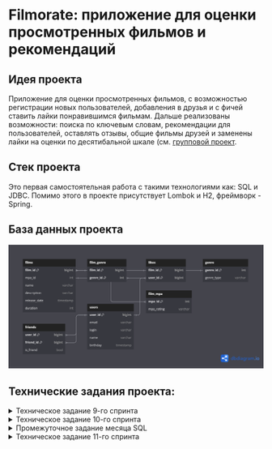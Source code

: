 # Filmorate: приложение для оценки просмотренных фильмов и рекомендаций

## Идея проекта
Приложение для оценки просмотренных фильмов, с возможностью регистрации новых пользователей, добавления в друзья и с фичей ставить лайки понравившимся фильмам. Дальше реализованы возможности: поиска по ключевым словам, рекомендации для пользователей, оставлять отзывы, общие фильмы друзей и заменены лайки на оценки по десятибальной шкале (см. [групповой проект](https://github.com/Elite-tea/java-filmorate).

## Стек проекта
Это первая самостоятельная работа с такими технологиями как: SQL и JDBC. Помимо этого в проекте присутствует Lombok и H2, фреймворк - Spring.

## База данных проекта
![](https://github.com/Chernosmaga/java-filmorate/blob/main/src/main/resources/filmorate_db.png)

## Технические задания проекта:
<details>
 <summary>Техническое задание 9-го спринта</summary>

Представьте, что после изучения сложной темы и успешного выполнения всех заданий вы решили отдохнуть и провести вечер за просмотром фильма. Вкусная еда уже готовится, любимый плед уютно свернулся на кресле — а вы всё ещё не выбрали, что же посмотреть!

Фильмов много — и с каждым годом становится всё больше. Чем их больше, тем больше разных оценок. Чем больше оценок, тем сложнее сделать выбор. Однако не время сдаваться! Вы напишете бэкенд для сервиса, который будет работать с фильмами и оценками пользователей, а также возвращать топ-5 фильмов, рекомендованных к просмотру. Теперь ни вам, ни вашим друзьям не придётся долго размышлять, что посмотреть вечером.

В этом спринте вы начнёте с малого, но очень важного: создадите каркас Spring Boot приложения `Filmorate` (от англ. film — «фильм» и rate — «оценивать»). В дальнейшем сервис будет обогащаться новым функционалом и с каждым спринтом становиться лучше благодаря вашим знаниям о Java. Скорее вперёд!
## Предварительная настройка проекта
В репозитории создайте ветку `controllers-films-users`. Разработку решения для первого спринта нужно вести в ней. Репозиторий при этом должен быть публичным.

Создайте заготовку проекта с помощью Spring Initializr. Некоторые параметры вы найдёте в этой таблице, остальные заполните самостоятельно.

### Параметр/Значение
 * Group (организация)/ru.yandex.practicum
 * Artifact (артефакт)/filmorate
 * Name (название проекта)/filmorate
 * Dependencies (зависимости)/Spring Web

Ура! Проект сгенерирован. Теперь можно шаг за шагом реализовать приложение.

## Модели данных

Создайте пакет `model`. Добавьте в него два класса — `Film` и `User`. Это классы — модели данных приложения.

У `model.Film` должны быть следующие свойства:
 * целочисленный идентификатор — `id`;
 * название — `name`;
 * описание — `description`;
 * дата релиза — `releaseDate`;
 * продолжительность фильма — `duration`.

Свойства `model.User`:
 * целочисленный идентификатор — `id`;
 * электронная почта — `email`;
 * логин пользователя — `login`;
 * имя для отображения — `name`;
 * дата рождения — `birthday`.

### Подсказка: про аннотацию @Data

Используйте аннотацию `@Data` библиотеки Lombok — с ней будет меньше работы по созданию сущностей.

## Хранение данных
Сейчас данные можно хранить в памяти приложения — так же, как вы поступили в случае с менеджером задач. Для этого используйте контроллер.

В следующих спринтах мы расскажем, как правильно хранить данные в долговременном хранилище, чтобы они не зависели от перезапуска приложения.

## REST-контроллеры

Создайте два класса-контроллера. `FilmController` будет обслуживать фильмы, а `UserController` — пользователей. Убедитесь, что созданные контроллеры соответствуют правилам REST.

Добавьте в классы-контроллеры эндпоинты с подходящим типом запроса для каждого из случаев.

Для `FilmController`:
 * добавление фильма;
 * обновление фильма;
 * получение всех фильмов.

Для `UserController`:
 * создание пользователя;
 * обновление пользователя;
 * получение списка всех пользователей.

Эндпоинты для создания и обновления данных должны также вернуть созданную или изменённую сущность.

### Подсказка: про аннотацию @RequestBody
Используйте аннотацию `@RequestBody`, чтобы создать объект из тела запроса на добавление или обновление сущности.

## Валидация

Для `Film`:
 * название не может быть пустым;
 * максимальная длина описания — 200 символов;
 * дата релиза — не раньше 28 декабря 1895 года;
 * продолжительность фильма должна быть положительной.

Для `User`:
 * электронная почта не может быть пустой и должна содержать символ @;
 * логин не может быть пустым и содержать пробелы;
 * имя для отображения может быть пустым — в таком случае будет использован логин;
 * дата рождения не может быть в будущем.

### Подсказка: как обработать ошибки

Для обработки ошибок валидации напишите новое исключение — например, `ValidationException`.

## Логирование

Добавьте логирование для операций, которые изменяют сущности — добавляют и обновляют их. Также логируйте причины ошибок — например, если валидация не пройдена. Это считается хорошей практикой.

### Подсказка: про логирование сообщений

Воспользуйтесь библиотекой `slf4j` для логирования и объявляйте логер для каждого класса — так будет сразу видно, где в коде выводится та или иная строка.

```
private final static Logger log = LoggerFactory.getLogger(Example.class);
```

Вы также можете применить аннотацию `@Slf4j` библиотеки Lombok, чтобы не создавать логер вручную.

## Тестирование

Добавьте тесты для валидации. Убедитесь, что она работает на граничных условиях.

### Подсказка: на что обратить внимание при тестировании
Проверьте, что валидация не пропускает пустые или неверно заполненные поля. Посмотрите, как контроллер реагирует на пустой запрос.

## Проверьте себя

Так как у вашего API пока нет интерфейса, вы будете взаимодействовать с ним через веб-клиент. Мы подготовили набор тестовых данных — Postman коллекцию.
С её помощью вы сможете протестировать ваше API: [postman.json](https://github.com/yandex-praktikum/java-filmorate/blob/controllers-films-users/postman/sprint.json)

## Дополнительное задание*

А теперь необязательное задание для самых смелых! Валидация, которую мы предлагаем реализовать в основном задании, — базовая.
Она не покрывает всех возможных ошибок. Например, всё ещё можно создать пользователя с такой электронной почтой: `это-неправильный?эмейл@`.

В Java есть инструменты для проверки корректности различных данных. С помощью аннотаций можно задать ограничения, которые будут проверяться автоматически.
Для этого добавьте в описание сборки проекта следующую зависимость.

```
<dependency>
    <groupId>org.springframework.boot</groupId>
    <artifactId>spring-boot-starter-validation</artifactId>
</dependency> 
```

Теперь вы можете применить аннотацию `@NotNull` к полю класса-модели для проверки на `null`, `@NotBlank` — для проверки на пустую строку, `@Email` — для проверки на соответствие формату электронного адреса.
Полный список доступных аннотаций можно найти в [документации](https://docs.jboss.org/hibernate/beanvalidation/spec/2.0/api/javax/validation/constraints/package-summary.html).

Чтобы Spring не только преобразовал тело запроса в соответствующий класс, но и проверил корректность переданных данных, вместе с аннотацией `@RequestBody` нужно использовать аннотацию `@Valid`.
```
public createUser(@Valid @RequestBody User user) 
```

</details>

<details>
<summary>Техническое задание 10-го спринта</summary>

Настало время улучшить `Filmorate`. Чтобы составлять рейтинг фильмов, нужны отзывы пользователей. А для улучшения рекомендаций по просмотру хорошо бы объединить пользователей в комьюнити.

По итогам прошлого спринта у вас получилась заготовка приложения. Программа может принимать, обновлять и возвращать пользователей и фильмы.
В этот раз улучшим API приложения до соответствия REST, а также изменим архитектуру приложения с помощью внедрения зависимостей.

## Наводим порядок в репозитории

Для начала убедитесь в том, что ваша работа за предыдущий спринт слита с главной веткой `main`. Создайте новую ветку, которая будет называться `add-friends-likes`.
Название ветки важно сохранить, потому что оно влияет на запуск тестов в GitHub.

### Подсказка: про работу в Git

Для слияния веток используйте команду `merge`.

## Архитектура

Начнём с переработки архитектуры. Сейчас вся логика приложения спрятана в контроллерах — изменим это. Вынесите хранение данных о фильмах и пользователях в отдельные классы. Назовём их «хранилищами» (англ. storage) — так будет сразу понятно, что они делают.

 * Создайте интерфейсы `FilmStorage` и `UserStorage`, в которых будут определены методы добавления, удаления и модификации объектов.
 * Создайте классы `InMemoryFilmStorage` и `InMemoryUserStorage`, имплементирующие новые интерфейсы, и перенесите туда всю логику хранения, обновления и поиска объектов.
 * Добавьте к `InMemoryFilmStorage` и `InMemoryUserStorage` аннотацию `@Component`, чтобы впоследствии пользоваться внедрением зависимостей и передавать хранилища сервисам.

### Подсказка: про структуру проекта

Чтобы объединить хранилища, создайте новый пакет `storage`. В нём будут только классы и интерфейсы, имеющие отношение к хранению данных. Например, `ru.yandex.filmorate.storage.film.FilmStorage`.

## Новая логика

Пока у приложения нет никакой бизнес-логики, кроме валидации сущностей. Обеспечим возможность пользователям добавлять друг друга в друзья и ставить фильмам лайки.

 * Создайте `UserService`, который будет отвечать за такие операции с пользователями, как добавление в друзья, удаление из друзей, вывод списка общих друзей. Пока пользователям не надо одобрять заявки в друзья — добавляем сразу. То есть если Лена стала другом Саши, то это значит, что Саша теперь друг Лены.
 * Создайте `FilmService`, который будет отвечать за операции с фильмами, — добавление и удаление лайка, вывод 10 наиболее популярных фильмов по количеству лайков. Пусть пока каждый пользователь может поставить лайк фильму только один раз.
 * Добавьте к ним аннотацию `@Service` — тогда к ним можно будет получить доступ из контроллера.

### Подсказка: ещё про структуру

По аналогии с хранилищами, объедините бизнес-логику в пакет `service`.

### Подсказка: про список друзей и лайки

Есть много способов хранить информацию о том, что два пользователя являются друзьями. Например, можно создать свойство `friends` в классе пользователя, которое будет содержать список его друзей. Вы можете использовать такое решение или придумать своё.

Для того чтобы обеспечить уникальность значения (мы не можем добавить одного человека в друзья дважды), проще всего использовать для хранения `Set<Long>` c id друзей. Таким же образом можно обеспечить условие «один пользователь — один лайк» для оценки фильмов.

## Зависимости

Переделайте код в контроллерах, сервисах и хранилищах под использование внедрения зависимостей.

 * Используйте аннотации `@Service`, `@Component`, `@Autowired`. Внедряйте зависимости через конструкторы классов.
 * Классы-сервисы должны иметь доступ к классам-хранилищам. Убедитесь, что сервисы зависят от интерфейсов классов-хранилищ, а не их реализаций. Таким образом в будущем будет проще добавлять и использовать новые реализации с другим типом хранения данных.
 * Сервисы должны быть внедрены в соответствующие контроллеры.

### Подсказка: @Service vs @Component

`@Component` — аннотация, которая определяет класс как управляемый Spring. Такой класс будет добавлен в контекст приложения при сканировании.
`@Service` не отличается по поведению, но обозначает более узкий спектр классов — такие, которые содержат в себе бизнес-логику и, как правило, не хранят состояние.

## Полный REST

Дальше стоит заняться контроллерами и довести API до соответствия REST.

 * С помощью аннотации `@PathVariable` добавьте возможность получать каждый фильм и данные о пользователях по их уникальному идентификатору: `GET .../users/{id}`.
 * Добавьте методы, позволяющие пользователям добавлять друг друга в друзья, получать список общих друзей и лайкать фильмы. Проверьте, что все они работают корректно.
   * `PUT /users/{id}/friends/{friendId}` — добавление в друзья.
   * `DELETE /users/{id}/friends/{friendId}` — удаление из друзей.
   * `GET /users/{id}/friends` — возвращаем список пользователей, являющихся его друзьями.
   * `GET /users/{id}/friends/common/{otherId}` — список друзей, общих с другим пользователем.
   * `PUT /films/{id}/like/{userId}` — пользователь ставит лайк фильму.
   * `DELETE /films/{id}/like/{userId}` — пользователь удаляет лайк.
   * `GET /films/popular?count={count}` — возвращает список из первых `count` фильмов по количеству лайков. Если значение параметра `count` не задано, верните первые 10.
 * Убедитесь, что ваше приложение возвращает корректные HTTP-коды.
   * 400 — если ошибка валидации: `ValidationException`;
   * 404 — для всех ситуаций, если искомый объект не найден;
   * 500 — если возникло исключение.

### Подсказка

Настройте `ExceptionHandler` для централизованной обработки ошибок.

## Тестирование

Убедитесь, что приложение работает, — протестируйте его с помощью Postman:
[postman.json.](https://github.com/yandex-praktikum/java-filmorate/blob/add-friends-likes/postman/sprint.json)


</details>

<details>
 <summary>Промежуточное задание месяца SQL</summary>

## Задание для взаимопроверки

Сейчас `Filmorate` хранит все данные в своей памяти.
Это приводит к тому, что при перезапуске приложения его история и настройки сбрасываются. Вряд ли это обрадует пользователей!

Итак, нам нужно, чтобы данные:

 * были доступны всегда,
 * находились в актуальном состоянии.

А ещё важно, чтобы пользователи могли получать их быстро. Для этого вся информация должна храниться в базе данных.

В этом задании вы будете проектировать базу данных для проекта, основываясь на уже существующей функциональности.
Вносить какие-либо изменения в код не потребуется.


Готовое решение отправьте своему партнёру по взаимопроверке из группы.

Если ваша работа не пройдёт проверку одногруппником, то ревьюер потратит одну попытку сдачи финального задания
следующего спринта на проверку ER диаграммы, и у вас будет меньше попыток сдачи проекта `Filmorate`.

## Как проходит взаимопроверка

### Загрузите решение
Начните с загрузки файла с решением в ваш репозиторий на GitHub. Затем пригласите партнёра по взаимопроверке в
приватный репозиторий — сделать это можно через меню Collaboration (англ. «сотрудничество»).
Откройте настройки репозитория и введите логин партнёра: Settings → Repositories → Manage access → Invite a collaborator.
Теперь отправьте ссылку на ваше решение одногруппнику в Пачке.

⚠️ Решение нужно отправить не позднее указанного дедлайна. Когда проверка будет выполнена, не
забудьте исключить одногруппника из репозитория — иначе у него останется полный доступ.

## Проверьте работу одногруппника

Вы получили ссылку на репозиторий одногруппника — теперь можно оставлять комментарии к коду. Убедитесь,
что код отвечает требованиям задания и code style, принятому в Практикуме.

Ревью — ответственная задача. Представьте себя на месте другого студента и подумайте, какая обратная связь была
бы наиболее полезна для него.

Идеальный комментарий содержит:
 1. Мягкие формулировки. Постарайтесь не использовать слово «нужно» (альтернатива — «лучше») и повелительное наклонение
(«сделай»). Лучше не перекладывать работу кода на его автора — «этот код делает» вместо «ты делаешь».
 2. Развёрнутые объяснения.
 3. Обоснование необходимости другого решения.
 4. Встречные предложения — как сделать лучше.
 5. Поясняющие ссылки на статьи и обсуждения.

Например: "Здесь лучше использовать вот это — оно реализует такой-то функционал. А то работает медленнее.
[Пример кода. Поясняющая ссылка.]"

## Оцените обратную связь

По результатам ревью оцените, насколько полезные комментарии вы получили. Это поможет вашему партнёру быть более
конструктивным ревьюером.

Поделиться своими ощущениями от ревью вы можете в канале #java_neformal.

## Изучение теории
Прочтите следующие статьи, чтобы узнать, как проектировать базы данных:
 * [«Нормализация баз данных простыми словами»,](https://info-comp.ru/database-normalization)
 * [«Ненормализованная форма или нулевая нормальная форма (UNF) базы данных»,](https://info-comp.ru/zero-normal-form)
 * [«Первая нормальная форма (1NF) базы данных»,](https://info-comp.ru/first-normal-form)
 * [«Вторая нормальная форма (2NF) базы данных»,](https://info-comp.ru/second-normal-form)
 * [«Третья нормальная форма (3NF) базы данных».](https://info-comp.ru/third-normal-form)

Или посмотрите первые 19 минут видео
[«Нормальные формы баз данных: Объясняем на пальцах»](https://www.youtube.com/watch?v=zqQxWdTpSIA) — оно полностью дублирует статьи.

Если вам захочется бросить себе вызов, советуем прочитать статьи на английском:

 * [“What is Normalization in DBMS (SQL)? 1NF, 2NF, 3NF, BCNF Database with Example”,](https://www.guru99.com/database-normalization.html)
 * [“Normal Forms in DBMS”.](https://www.geeksforgeeks.org/normal-forms-in-dbms/)

Это поможет набрать словарь технических терминов, который пригодится вам в будущем для чтения документации.


## Доработка модели

Прежде чем приступить к созданию схемы базы данных, нужно доработать модель приложения. Сейчас сущности, с которыми
работает `Filmorate`, имеют недостаточно полей, чтобы получилось создать полноценную базу. Исправим это!

## `Film`

 1. Добавьте новое свойство — «жанр». У фильма может быть сразу несколько жанров, а у поля — несколько значений.
Например, таких:
 * Комедия.
 * Драма.
 * Мультфильм.
 * Триллер.
 * Документальный.
 * Боевик.
 2. Ещё одно свойство — рейтинг Ассоциации кинокомпаний (англ. Motion Picture Association, сокращённо МРА).
Эта оценка определяет возрастное ограничение для фильма. Значения могут быть следующими:
 * G — у фильма нет возрастных ограничений,
 * PG — детям рекомендуется смотреть фильм с родителями,
 * PG-13 — детям до 13 лет просмотр не желателен,
 * R — лицам до 17 лет просматривать фильм можно только в присутствии взрослого,
 * NC-17 — лицам до 18 лет просмотр запрещён.

## `User`

 1. Добавьте статус для связи «дружба» между двумя пользователями:
 2. неподтверждённая — когда один пользователь отправил запрос на добавление другого пользователя в друзья,
 3. подтверждённая — когда второй пользователь согласился на добавление.

## Создание схемы базы данных

Начните с таблиц для хранения пользователей и фильмов. При проектировании помните о том, что:
 * Каждый столбец таблицы должен содержать только одно значение. Хранить массивы значений или вложенные записи в столбцах нельзя.
 * Все неключевые атрибуты должны однозначно определяться ключом.
 * Все неключевые атрибуты должны зависеть только от первичного ключа, а не от других неключевых атрибутов.
 * База данных должна поддерживать бизнес-логику, предусмотренную в приложении. Подумайте о том, как будет
происходить получение всех фильмов, пользователей. А как — топ N наиболее популярных фильмов. Или список общих
друзей с другим пользователем.

Теперь нарисуйте схему базы данных. Для этого можно использовать любой из следующих инструментов:

 1. [dbdiagram.io](https://dbdiagram.io/home).
 2. [QuickDBD](https://app.quickdatabasediagrams.com/#/).
 3. [Miro](https://miro.com/ru/).
 4. [Lucidchart](https://www.lucidchart.com/pages/examples/database-design-tool).
 5. [Diagrams.net](https://app.diagrams.net/).

## Последние штрихи

Прежде чем отправлять получившуюся схему на проверку:
 1. Скачайте диаграмму в виде картинки и добавьте в репозиторий. Убедитесь, что на изображении чётко виден текст.
 2. Добавьте в файл `README.md` ссылку на файл диаграммы. Если использовать разметку markdown, то схему будет видно
непосредственно в `README.md`.
 3. Там же напишите небольшое пояснение к схеме: приложите примеры запросов для основных операций вашего приложения.

### Подсказка

Документы по разметке, которая поддерживается GitHub, лежат [здесь](https://docs.github.com/en/get-started/writing-on-github/getting-started-with-writing-and-formatting-on-github/basic-writing-and-formatting-syntax#images).

</details>

<details>
 <summary>Техническое задание 11-го спринта</summary>

## Организация
В этом спринте вы будете работать в новой ветке. Назовите её `add-database`.
Название ветки важно, потому что к ней привязаны тесты.

## Создание базы данных
В уроках спринта вы использовали PostgreSQL — популярную в индустрии базу данных. Однако сейчас вы будете работать с другой базой.
Она называется H2. H2 не требует отдельной установки. Её можно встроить в приложение — достаточно добавить зависимость в сборку проекта.
Использование встроенной базы данных упростит тестирование вашего приложения в GitHub.

База будет работать в двух режимах:
 * В режиме тестирования H2 будет хранить данные в памяти.
**Это позволит базе быстро запуститься на время тестов и удалить все тестовые данные после их завершения.
 * В рабочем режиме H2 будет хранить данные в файле на жёстком диске. Это не позволит рабочим данным потеряться между запусками.

Почитайте, как использовать H2 со Spring Boot, [в этой статье](https://www.baeldung.com/spring-boot-h2-database).
Далее следуйте нашей инструкции:

1. Добавьте в проект зависимости `com.h2database.h2`, `org.springframework.boot.spring-boot-starter-jdbc` и `org.springframework.boot.spring-boot-starter-test`.
2. Сконфигурируйте базу данных для рабочего режима с помощью файла настроек `application.properties`.
```
spring.sql.init.mode=always
# в jdbc-url укажите, что данные нужно сохранять в файл
spring.datasource.url=jdbc:h2:file:./db/filmorate
spring.datasource.driverClassName=org.h2.Driver
spring.datasource.username=sa
spring.datasource.password=password
```
3. Сформируйте структуру базы данных — для этого реализуйте схему, которую вы нарисовали в предыдущем спринте.
Обратите внимание: база будет работать, пока работает само приложение. 
Чтобы подключиться к БД напрямую, используйте встроенный в IntelliJ IDEA функционал или клиент DBeaver.
4. Не забудьте обновить модели данных в коде — добавьте новые поля.
5. Соберите SQL-запросы, формирующие структуру вашей базы, в отдельный файл в `src/main/resources` с названием `schema.sql` 
— так схема будет создаваться заново при каждом запуске приложения.

### Подсказка: про файл `schema.sql`
Включите в файл `schema.sql` создание таблиц. Если вам нужны некоторые данные в базе, их инициализация обычно описывается в файле `data.sql`
— создайте его там же, где и `schema.sql`.

Чтобы избежать ошибок, связанных с многократным применением скрипта к БД, добавьте условие `IF NOT EXISTS` при создании
таблиц и индексов.

## Работа с DAO
Таблицы созданы. Теперь можно заняться кодом, который будет отвечать за получение данных из базы.
1. Вам пригодятся созданные ранее интерфейсы `UserStorage` и `FilmStorage`. Напишите для них новую имплементацию — например,
`UserDbStorage` и `FilmDbStorage`. Эти классы будут DAO — объектами доступа к данным.
2. Напишите в DAO соответствующие мапперы и методы, позволяющие сохранять пользователей и фильмы в базу данных и получать их из неё.

### Подсказка: про аннотацию `@Qualifier`
Чтобы Spring мог работать с новыми компонентами и отличать их от старых хранилищ, воспользуйтесь аннотацией `@Qualifier`.
Пример её использования можно найти [в этой статье](https://www.baeldung.com/spring-qualifier-annotation).

### Подсказка: как проверить, что база данных успешно настроена
Убедитесь, что ваше приложение работает с базой данных. Создайте новый фильм и пользователя, а потом перезапустите
проект — данные должны сохраниться в базе и быть доступны после перезапуска.

### Подсказка: как реализовать CRUD-операции с использованием `JdbcTemplate`
В теме о работе с БД вы узнали, как делать выборку данных из базы с помощью SQL-запросов и JdbcTemplate.
Для реализации методов, описанных в интерфейсах хранилищ, вам также потребуется добавлять новые данные и
обновлять имеющиеся. Почитайте, как это сделать, [в этой статье](https://springframework.guru/spring-jdbctemplate-crud-operations/).

## Тестирование
Тестировать приложение вручную — трудоёмкий процесс, который сопряжён со многими ограничениями. Использовать
Postman-запросы проще, но такой способ не позволяет протестировать имплементацию методов.

Вам предстоит реализовать интеграционное тестирование (англ. integration testing). С помощью него можно проверить работу приложения с
зависимостями — например, с базой данных. Резидентная база данных обеспечит автономность ваших интеграционных тестов —
перед каждым их запуском Spring будет создавать новую, чистую БД.

Подробнее об этом виде тестирования мы расскажем в следующем модуле, но простейшую его реализацию вы выполните уже сейчас.

```
@SpringBootTest
@AutoConfigureTestDatabase
@RequiredArgsConstructor(onConstructor_ = @Autowired)
class FilmoRateApplicationTests {
    private final UserDbStorage userStorage;

    @Test
    public void testFindUserById() {

        Optional<User> userOptional = userStorage.findUserById(1);

        assertThat(userOptional)
                .isPresent()
                .hasValueSatisfying(user ->
                        assertThat(user).hasFieldOrPropertyWithValue("id", 1)
                );
    }
} 
```

Обратите внимание:

 * по аннотации `@AutoConfigureTestDatabase` Spring понимает, что перед запуском теста необходимо сконфигурировать тестовую БД вместо основной;
 * аннотация `@SpringBootTest`, которой помечается класс с тестами, говорит о том, что перед запуском этих тестов необходим запуск всего приложения;
 * аргумент аннотации `@RequiredArgsConstructor` указывает, что конструктор, созданный с помощью библиотеки Lombok, сможет
получать зависимости через механизм `@Autowired`.

Во время инициализации тестовой базы данных Spring прочитает SQL-запросы из стандартного файла `schema.sql`, который вы собрали
в начале задания, и выполнит их для текущей базы данных. Этот скрипт должен создать схему в тестовой БД.

Теперь можно написать интеграционные тесты для DAO-объектов приложения по примеру выше. С помощью них вы проверите, правильно
ли работают ваши запросы к базе данных. Убедитесь, что все публичные методы хранилища покрыты тестами.

## Доработка бизнес-логики
Осталось несколько штрихов. Добавьте в код недостающие DAO-объекты, соответствующие вашей схеме, и завершите описание
бизнес-логики. После этого протестируйте поведение программы.

Поскольку в программе появились новые сущности, то нужно обеспечить доступ к ним. Добавьте следующие эндпоинты:

1. Для получения списка всех жанров и по идентификатору.
```
 GET /genres 
 GET /genres/{id}

 // Пример возвращаемого значения
 {
   “id”: 1,
   “name”: “Комедия”
 }
```
2. Для получения жанра и рейтинга по идентификатору:
```
 GET /mpa
 GET /mpa/{id}

 // Пример возвращаемого значения
 {
   “id”: 1,
   “name”: “G”
 }
```
При создании и получении фильмов достаточно передать список идентификаторов жанров и идентификатор рейтинга.
Эти же данные должны передаваться при обновлении, создании и получении фильмов — если нужно, обновите эти эндпоинты.

И последнее небольше изменение: дружба должна стать односторонней. Это значит, что если какой-то пользователь оставил
вам заявку в друзья, то он будет в списке ваших друзей, а вы в его — нет.

### Подсказка-напоминание
Не забудьте: у пользователей `Filmorate` должна быть возможность
лайкать фильмы и добавлять друг друга в друзья с подтверждением дружбы.

## Финальный кадр
Убедитесь, что ваше приложение работает правильно. Проверьте его дополнительно с помощью тестов Postman:
[sprint.json](https://github.com/yandex-praktikum/java-filmorate/blob/add-database/postman/sprint.json).

⚠️ Эти же тесты запускаются в GitHub при создании pull request’а. Проверьте их локально, прежде чем делать pull request.

Поздравляем! У вас получилось полноценное приложение, которое умеет обрабатывать и хранить данные о пользователях и их любимых фильмах.
Выбрать что-нибудь для просмотра за ужином больше не составит труда. Вы снова на высоте. Хеппи-энд и титры!

</details>
